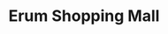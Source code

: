 ---
title: "Erum Shopping Mall"
url: /karachi/erum-shopping-mall-johar-mor-service-lane/
shop: mall
---